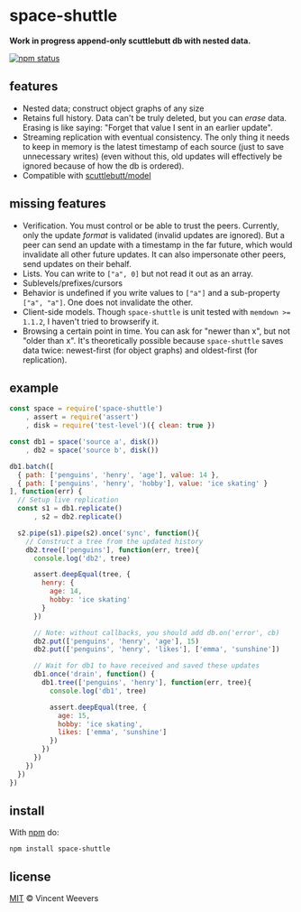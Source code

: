 # space-shuttle

**Work in progress append-only scuttlebutt db with nested data.**

[![npm status](http://img.shields.io/npm/v/space-shuttle.svg?style=flat-square)](https://www.npmjs.org/package/space-shuttle)

## features

- Nested data; construct object graphs of any size
- Retains full history. Data can't be truly deleted, but you can *erase* data. Erasing is like saying: "Forget that value I sent in an earlier update".
- Streaming replication with eventual consistency. The only thing it needs to keep in memory is the latest timestamp of each source (just to save unnecessary writes) (even without this, old updates will effectively be ignored because of how the db is ordered).
- Compatible with [scuttlebutt/model](https://github.com/dominictarr/scuttlebutt)

## missing features

- Verification. You must control or be able to trust the peers. Currently, only the update *format* is validated (invalid updates are ignored). But a peer can send an update with a timestamp in the far future, which would invalidate all other future updates. It can also impersonate other peers, send updates on their behalf.
- Lists. You can write to `["a", 0]` but not read it out as an array.
- Sublevels/prefixes/cursors
- Behavior is undefined if you write values to `["a"]` and a sub-property `["a", "a"]`. One does not invalidate the other.
- Client-side models. Though `space-shuttle` is unit tested with `memdown >= 1.1.2`, I haven't tried to browserify it.
- Browsing a certain point in time. You can ask for "newer than x", but not "older than x". It's theoretically possible because `space-shuttle` saves data twice: newest-first (for object graphs) and oldest-first (for replication).

## example

```js
const space = require('space-shuttle')
    , assert = require('assert')
    , disk = require('test-level')({ clean: true })

const db1 = space('source a', disk())
    , db2 = space('source b', disk())

db1.batch([
  { path: ['penguins', 'henry', 'age'], value: 14 },
  { path: ['penguins', 'henry', 'hobby'], value: 'ice skating' }
], function(err) {
  // Setup live replication
  const s1 = db1.replicate()
      , s2 = db2.replicate()

  s2.pipe(s1).pipe(s2).once('sync', function(){
    // Construct a tree from the updated history
    db2.tree(['penguins'], function(err, tree){
      console.log('db2', tree)

      assert.deepEqual(tree, {
        henry: {
          age: 14,
          hobby: 'ice skating'
        }
      })

      // Note: without callbacks, you should add db.on('error', cb)
      db2.put(['penguins', 'henry', 'age'], 15)
      db2.put(['penguins', 'henry', 'likes'], ['emma', 'sunshine'])

      // Wait for db1 to have received and saved these updates
      db1.once('drain', function() {
        db1.tree(['penguins', 'henry'], function(err, tree){
          console.log('db1', tree)

          assert.deepEqual(tree, {
            age: 15,
            hobby: 'ice skating',
            likes: ['emma', 'sunshine']
          })
        })
      })
    })
  })
})
```

## install

With [npm](https://npmjs.org) do:

```
npm install space-shuttle
```

## license

[MIT](http://opensource.org/licenses/MIT) © Vincent Weevers
